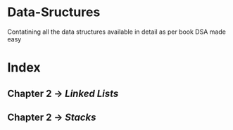 # Data-Sructures
Contatining all the data structures available in detail as per book DSA made easy

# Index

## Chapter 2 -> ***Linked Lists***

## Chapter 2 -> ***Stacks***
